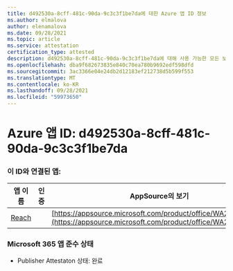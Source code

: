 ```yaml
---
title: d492530a-8cff-481c-90da-9c3c3f1be7da에 대한 Azure 앱 ID 정보
ms.author: elmalova
author: elenamalova
ms.date: 09/28/2021
ms.topic: article
ms.service: attestation
certification_type: attested
description: d492530a-8cff-481c-90da-9c3c3f1be7da에 대해 사용 가능한 모든 보안 및 규정 준수 정보입니다.
ms.openlocfilehash: dba9f682673835e840c70ea780b9692edf598dfd
ms.sourcegitcommit: 3ac3366e04e24db2d12183ef212738d5b599f553
ms.translationtype: MT
ms.contentlocale: ko-KR
ms.lasthandoff: 09/28/2021
ms.locfileid: "59973650"
---
```

# <a name="azure-app-id-d492530a-8cff-481c-90da-9c3c3f1be7da"></a>Azure 앱 ID: d492530a-8cff-481c-90da-9c3c3f1be7da


### <a name="apps-associated-with-this-id"></a>이 ID와 연결된 앱:
| **앱 이름** | **인증** | **AppSource의 보기** |
|--------------|---------------|-----------------------|
| [Reach](https://docs.microsoft.com/microsoft-365-app-certification/forward/WA200002045) |  | [https://appsource.microsoft.com/product/office/WA200002045](https://appsource.microsoft.com/product/office/WA200002045) |

### <a name="microsoft-365-app-compliance-status"></a>Microsoft 365 앱 준수 상태
- Publisher Attestaton 상태: 완료
